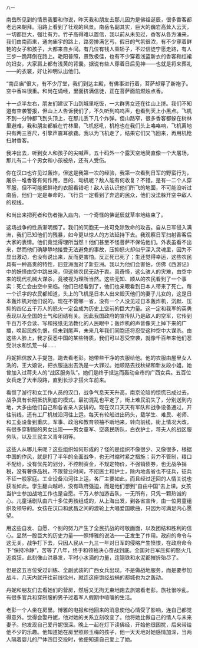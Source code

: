     八一 

   南岳所见到的情景我要和你说，昨天我和朋友去那儿因为是佛祖诞辰，很多香客都老远来朝拜。沿路上看到了壮观的风景。南岳名副其实，巨大的巍岩高耸入云天，一切都巨大，强壮有力。竹子高得难以置信，我以前从未见过，香客从各方涌来，我们由南而来，通向庙宇的路上，路旁排满乞丐，假日的气氛很浓，有不少穿着鲜艳的女子和孩子，大都来自乡间。有几位有钱人乘轿子，不过信徒宁愿走路，有人三步一跪拜倒在路上。艳阳普照，景致极佳，也有不少穿着浅蓝新衣的香客和红裙的妇女，大家肩上都有浅黄的背囊。据说有些人穿着日后见神——也就是将来葬礼——的衣裳，好让神明认出他们。

   “南岳庙”很大，有不少厅堂，我们到达主殿，有佛事进行着，菩萨却穿了新袍子。空中香味很重。和尚在诵经，里面挤满信徒，正在菩萨面前燃烛点香。

   十一点半左右，朋友们建议下山到城里吃饭，一大群男女还在往山上挤。我们不知道有空袭警报，但山上人告诉我们了，不久听到呜呜声，也看到天上小黑点。飞机不到一分钟都飞到头顶上，在那儿丢下几个炸弹。但山路窄，很多香客都躲在树林里避难，我和朋友都躲在竹林里，飞机怒吼，机枪也在我们头上咯咯响，飞机离地只有两三百尺，引擎声震耳欲聋。我以为飞机走了，结果它们又飞回来，再用机枪扫射香客。

   我冲出去，听到女人和孩子的尖喊声，五十码外一个露天空地简直像一个大屠场，那儿有二十个男女和小孩被杀，还有人受伤。

   你在汉口也许见过轰炸，但这是我第一次的经验，我第一次看到日军的野蛮行为，屠杀一堆香客有何作用，目的、动机呢？敌人能有何收复？不错，是有一二个人穿军服，但不可能把鲜艳的衣服看错吧！敌人该认识他们所飞的地面，不可能没听过南岳，他们一定是奉命的，飞行员一定看到了奔逃的民众，他们没法躲开空中敌人的视线。

   和尚出来把死者和伤者抬入庙内，一个奇怪的佛诞辰就草率地结束了。

   这场战争的性质渐明朗了。我们的同胞无一处可免除致命的攻击。自从日军侵入满洲，我们已知他们的残暴，如今更以惊人的方法延持下去。我观察日军扫射香客后大家的表情。他们竟觉得理所当然！他们甚至不怪菩萨不保佑他们。外表虽看不出来，然而他们确静静地接受无法避免的事故，压抑怒火却似乎深入灵魂里，因为不显出激动，也没有说出来，反而更害怕。反正死已死了；生还觉得幸运，这些农民具有一种高贵的特性，旧亚洲面对了新亚洲。我以为他们会害怕，仿佛《西游记》中的妖怪由空中跳出来，但这些农民无动于衷。真奇怪，这么骇人的灾难，由空中来的现代机械大谋杀，竟被视为理所当然。这些无知、顺从的农民看到了一个事实：死亡会由空中来临。他们已经看到了，他们也亲眼看到日本人带来了死亡。每一个识字的农民都知道，头上的飞机是日本人出来毁灭他们的妻子儿女的，这是日本轰炸机对他们说的。现在不管哪一省，没有一个人没见过日本轰炸机，沉默、压抑的四亿五千万人的怒火一定会成为历史上空前的巨大力量。这一定和我军的英勇表现以及全国的士气和团结有关。因此我国政府的宣传队乃是敌人的空军，它传到千百万不会读、写和报纸无法教化的人民眼中；轰炸机的声音像天上掉下来的广播，唤起民族仇恨，但未到尾声，未来几年我们同胞还将忍受这种空中大谋杀。由这些人脸上，我才获悉中国的某些特质，我们可以忍受空袭，就像千百年来他们忍受洪水和饥荒一样……

   丹妮把信放入手提包，跑去看老彭。她带些干净的衣服给他。他的衣服由屋里女人洗的，王大娘说，把衣服送出去洗是一大罪过。她顺路去找秋蝴和新友段小姐，她曾加入过蒋夫人的“战区服务队”。她们是终于抵达而轰动全市的广西女兵。五百位女兵走了大半段路，直到长沙才搭火车前来。

   看惯了游行和女工作人员的汉口，战争气息天天升高，南京沦陷的惊慌已成过去，战争具有长期抵抗到底的模式。最初混乱也平定了，街上难民消失了，分别送到内地，大多由他们自己和各省亲人安排的。现在汉口天天有军队和战争设备通过，开往前线，还有工厂机械沿河往上运。每天有轮船进出码头，载学生、难民、老师、和工业设备到重庆。军事、政治和教育领袖不断地来，转向前线，街上情况大改，有很多穿制服的男女出现——男女童军、空袭民防队，白衣护士，蒋夫人的战区服务队，以及三民主义青年团等。

   这些人从哪儿来呢？这些组织如何形成的？怪的是组织不像很少、又像很多，根据中国的作风，就是打了半年的全面战争，也无时缩时紧之措施；劳力不管制，粮口不配给，没有优先的划分，不控制资金，不规定物价，不强销债券，也无战争捐税，没有奢侈品税，不限营业时间，不招医士和护士，除内地各省也不征兵，征兵不征一般家庭。工业设备沿河往上运，各厂主要如此，而且经过迂回的人情关说也获准如此。学生翻山越岭，没有政府强迫，而是他们想到“自由中国”去上课。女孩当护士参加战地工作也是自愿。千万人参加游击队，一无所有，只凭一颗热诚的心。儿童话剧队由六十多位男孩组成的，从上海出发，到各省宣传，由一位男童组织及领导的。女孩在汉口和武昌之间的渡轮上大唱爱国歌曲，只因为可满足内心愿望。

   用这些自发、自愿、个别的努力产生了全民抗战的可敬画面，以及团结和胜利的信心。显然一股巨大的历史力量——照博雅的说法——正发生了作用。政府的命令与这无关。战争打下去，只因人民从一九三一年对日军的侵略产生愤恨，在政府命令下“保持冷静”，苦等了八年，终于和领袖决心奋战到底。全国对日军压抑的怒火几近疯狂，此刻像山洪暴发，平时小水滴的力量，连钢铁和水泥都摧折殆尽了。

   但是这五百位受过训练、全副武装的广西女兵出现，不是做战地服务，而是要参加战斗，几天内就开往前线徐州，就连这座饱经战祸的都城也为之轰动。

   丹妮和朋友们去看她们的营房，然后又无拘无束地跑去旅馆看老彭。旅社很吵乱，有很多官兵和穿制服的男子过着军人假期中喧嚷的生活。

   老彭一个人坐在房里。博雅的电报和他回来的消息使他心情受了影响，连自己都觉得意外。觉得会娶丹妮，他对她的关系立刻改变了。他将她比做自己的情人与未来妻子。他发现自己爱丹妮很深。晚上一起在灯下读佛经，开始他很困扰，后来带给他不少的乐趣。他知道她在房里照顾玉梅的孩子，他一天天地对她感情加深，当两人隔着婴儿的尸体四目交投时，他便知道自己爱上了她。


